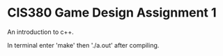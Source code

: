 # CIS380 Game Design Assignment 1

An introduction to c++.

In terminal enter 'make' then './a.out' after compiling.
